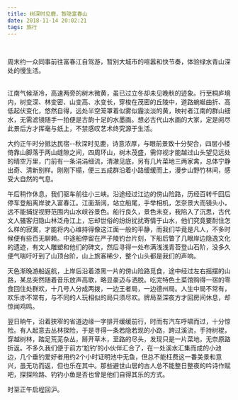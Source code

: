 ```yaml
---
title: 树深时见鹿，暂隐富春山
date: 2018-11-14 20:02:21
tags: 旅行
---
```

<br>

​周末约一众同事前往富春江自驾游，暂别大城市的喧嚣和快节奏，体验绿水青山深处的慢生活。

<br>
江南气候渐冷，高速两旁的树木微黄，虽已过立冬却未见晚秋的迹象。行至桐庐境内，树变深、林变密、山变高、水变长，穿梭在茂密的丘陵中，道路蜿蜒曲折、高低起伏变化，悠然自得，远处半空笼罩着似雾似霾淡淡的黄，映衬者江南的群山细水，无需滤镜随手一拍便是古韵十足的水墨画。想必古代山水画的大家，定是阅尽此景后方才挥毫与纸上，不禁感叹艺术终究源于生活。



大约正午时分抵达民宿--秋深时见鹿，诗意浓厚，与眼前景致十分契合，四层小楼倚靠山脚落于两山缝隙之间，四周环山，树木茂盛，需仰视才能越过山头望见远处的晴空万里，门前有一条涓涓细流，清澈见底，另有几片菜地三两家禽，总体宁静出奇、清新别样。刚刚下榻，便三五成群沿着小路缓缓而上，漫步山野竹林间，感受大自然的气息。



午后稍作休息，我们驱车前往小三峡。沿途经过江边的傍山险路，历经百转千回后停车登船离岸驶入富春江。江面渐阔，站立船尾，手举相机，怎奈景大而镜头小，远不能捕捉视野范围内山水峡谷景色。船行良久，景色未变，我陷入了沉思，古代文人骚客归隐山林泛舟江上，忘却世俗的纷纷扰扰寄情于山水，他们究竟要耐住怎么样的寂寞，才能将内心维持得像这江面一般的平静，而我们毕竟是凡人，不多时候便有些百无聊赖。中途船停留在严子陵钓台片刻，下船后瞥了几眼岸边隐逸文化的遗迹，有文人雕塑和他们的碑文，然后寻得一处布满浅浅青苔登山石阶，没多久便气喘吁吁到了山顶台阶，山上旅客稀少，整个山头都是我们的声响。



天色渐晚游船返航，上岸后沿着漆黑一片的傍山险路觅食，途中经过左右摇摆的山路，某总突然随着音乐放声高歌，略显豪迈与洒脱。吃完特色土菜馆购得一宿的零食回住处群欢，十几号人分成两拨，一边王者局，一边德州局。人生中局不常有，欢乐亦不常有，与不同的人玩相似的局只须尽欢。牌局至深夜方才回房间休息，却惊闻鸡鸣。



翌日晌午，沿着狭窄的省道边缘一字排开缓缓前行，时而有汽车呼啸而过，十分惊险。有人起意去丛林探险，于是寻得一条若隐若现的小路，跨过溪流，手持树棍，穿越树林，踏足荒芜杂丛，掰开草木，至路的尽头，发现只是一片菜地，无奈原路折返。不多久我们便于前方‘尬钓’的小伙伴汇合了，在一处溪水汇集而成的小池边，几个垂钓爱好者用约2个小时证明池中无鱼，但总不能枉费这一番美景和意兴，虽无功而返，但也乐在其中。那些避世山居的古人总不能整日整夜的吟诗作赋吧，探探险路、钓钓小鱼是否也曾是他们自得其乐的方式。



时至正午启程回沪。


